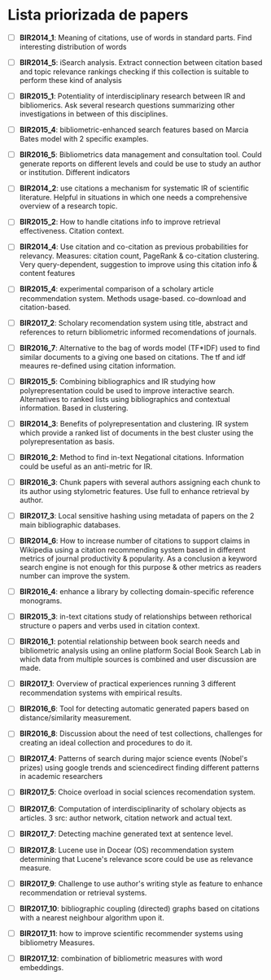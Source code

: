 # Lista priorizada de papers

- [ ] **BIR2014_1**: Meaning of citations, use of words in standard parts. Find interesting distribution of words
- [ ] **BIR2014_5**: iSearch analysis. Extract connection between citation based and topic relevance rankings checking if this collection is suitable to perform these kind of analysis
- [ ] **BIR2015_1**: Potentiality of interdisciplinary research between IR and bibliomerics. Ask several research questions summarizing other investigations in between of this disciplines.
- [ ] **BIR2015_4**: bibliometric-enhanced search features based on Marcia Bates model with 2 specific examples.
- [ ] **BIR2016_5**: Bibliometrics data management and consultation tool. Could generate reports on different levels and could be use to study an author or institution. Different indicators
- [ ] **BIR2014_2**: use citations a mechanism for systematic IR of scientific literature. Helpful in situations in which one needs a comprehensive overview of a research topic.
- [ ] **BIR2015_2**: How to handle citations info to improve retrieval effectiveness. Citation context.
- [ ] **BIR2014_4**: Use citation and co-citation as previous probabilities for relevancy. Measures: citation count, PageRank & co-citation clustering. Very query-dependent, suggestion to improve using this citation info & content features
- [ ] **BIR2015_4**: experimental comparison of a scholary article recommendation system. Methods usage-based. co-download and citation-based.
- [ ] **BIR2017_2**: Scholary recomendation system using title, abstract and references to return bibliometric informed recomendations of journals.
- [ ] **BIR2016_7**: Alternative to the bag of words model (TF*IDF) used to find similar documents to a giving one based on citations. The tf and idf meaures re-defined using citation information.
- [ ] **BIR2015_5**: Combining bibliographics and IR studying how polyrepresentation could be used to improve interactive search. Alternatives to ranked lists using bibliographics and contextual information. Based in clustering.
- [ ] **BIR2014_3**: Benefits of polyrepresentation and clustering. IR system which provide a ranked list of documents in the best cluster using the polyrepresentation as basis.
- [ ] **BIR2016_2**: Method to find in-text Negational citations. Information could be useful as an anti-metric for IR.
- [ ] **BIR2016_3**: Chunk papers with several authors assigning each chunk to its author using stylometric features. Use full to enhance retrieval by author.
- [ ] **BIR2017_3**: Local sensitive hashing using metadata of papers on the 2 main bibliographic databases.
- [ ] **BIR2014_6**: How to increase number of citations to support claims in Wikipedia using a citation recommending system based in different metrics of journal productivity & popularity. As a conclusion a keyword search engine is not enough for this purpose & other metrics as readers number can improve the system.
- [ ] **BIR2016_4**: enhance a library by collecting domain-specific reference monograms.
- [ ] **BIR2015_3**: in-text citations study of relationships between rethorical structure o papers and verbs used in citation context.
- [ ] **BIR2016_1**: potential relationship between book search needs and bibliometric analysis using an online platform Social Book Search Lab in which data from multiple sources is combined and user discussion are made.
- [ ] **BIR2017_1**: Overview of practical experiences running 3 different recommendation systems with empirical results.
- [ ] **BIR2016_6**: Tool for detecting automatic generated papers based on distance/similarity measurement.
- [ ] **BIR2016_8**: Discussion about the need of test collections, challenges for creating an ideal collection and procedures to do it.


- [ ] **BIR2017_4**: Patterns of search during major science events (Nobel's prizes) using google trends and sciencedirect finding different patterns in academic researchers
- [ ] **BIR2017_5**: Choice overload in social sciences recomendation system.
- [ ] **BIR2017_6**: Computation of interdisciplinarity of scholary objects as articles. 3 src: author network, citation network and actual text.
- [ ] **BIR2017_7**: Detecting machine generated text at sentence level.
- [ ] **BIR2017_8**: Lucene use in Docear (OS) recommendation system determining that Lucene's relevance score could be use as relevance measure.
- [ ] **BIR2017_9**: Challenge to use author's writing style as feature to enhance recommendation or retrieval systems.
- [ ] **BIR2017_10**: bibliographic coupling (directed) graphs based on citations with a nearest neighbour algorithm upon it.
- [ ] **BIR2017_11**: how to improve scientific recommender systems using bibliometry Measures.
- [ ] **BIR2017_12**: combination of bibliometric measures with word embeddings.
